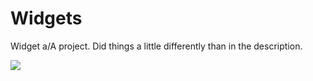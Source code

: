 # Widgets
Widget a/A project. Did things a little differently than in the description.

![](https://i.imgur.com/HqYHkUF.png)
